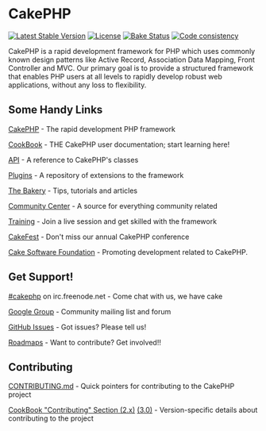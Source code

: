 # CakePHP

[![Latest Stable Version](https://poser.pugx.org/cakephp/cakephp/v/stable.svg)](https://packagist.org/packages/cakephp/cakephp)
[![License](https://poser.pugx.org/cakephp/cakephp/license.svg)](https://packagist.org/packages/cakephp/cakephp)
[![Bake Status](https://secure.travis-ci.org/cakephp/cakephp.png?branch=master)](http://travis-ci.org/cakephp/cakephp)
[![Code consistency](http://squizlabs.github.io/PHP_CodeSniffer/analysis/cakephp/cakephp/grade.svg)](http://squizlabs.github.io/PHP_CodeSniffer/analysis/cakephp/cakephp/)

CakePHP is a rapid development framework for PHP which uses commonly known design patterns like Active Record, Association Data Mapping, Front Controller and MVC.
Our primary goal is to provide a structured framework that enables PHP users at all levels to rapidly develop robust web applications, without any loss to flexibility.


## Some Handy Links

[CakePHP](http://www.cakephp.org) - The rapid development PHP framework

[CookBook](http://book.cakephp.org) - THE CakePHP user documentation; start learning here!

[API](http://api.cakephp.org) - A reference to CakePHP's classes

[Plugins](http://plugins.cakephp.org/) - A repository of extensions to the framework

[The Bakery](http://bakery.cakephp.org) - Tips, tutorials and articles

[Community Center](http://community.cakephp.org) - A source for everything community related

[Training](http://training.cakephp.org) - Join a live session and get skilled with the framework

[CakeFest](http://cakefest.org) - Don't miss our annual CakePHP conference

[Cake Software Foundation](http://cakefoundation.org) - Promoting development related to CakePHP.


## Get Support!

[#cakephp](http://webchat.freenode.net/?channels=#cakephp) on irc.freenode.net - Come chat with us, we have cake

[Google Group](https://groups.google.com/group/cake-php) - Community mailing list and forum

[GitHub Issues](https://github.com/cakephp/cakephp/issues) - Got issues? Please tell us!

[Roadmaps](https://github.com/cakephp/cakephp/wiki#roadmaps) - Want to contribute? Get involved!!


## Contributing

[CONTRIBUTING.md](CONTRIBUTING.md) - Quick pointers for contributing to the CakePHP project

[CookBook "Contributing" Section (2.x)](http://book.cakephp.org/2.0/en/contributing.html) [(3.0)](http://book.cakephp.org/3.0/en/contributing.html) - Version-specific details about contributing to the project
